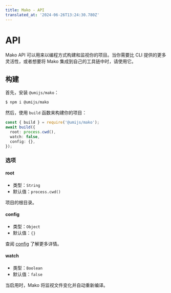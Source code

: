 ```yaml
---
title: Mako - API
translated_at: '2024-06-26T13:24:30.780Z'
---
```


# API

Mako API 可以用来以编程方式构建和监视你的项目。当你需要比 CLI 提供的更多灵活性，或者想要将 Mako 集成到自己的工具链中时，请使用它。

## 构建

首先，安装 `@umijs/mako`：

```bash
$ npm i @umijs/mako
```

然后，使用 `build` 函数来构建你的项目：

```ts
const { build } = require('@umijs/mako');
await build({
  root: process.cwd(),
  watch: false,
  config: {},
});
```

### 选项

#### root

- 类型：`String`
- 默认值：`process.cwd()`

项目的根目录。

#### config

- 类型：`Object`
- 默认值：`{}`

查阅 [config](./config) 了解更多详情。

#### watch

- 类型：`Boolean`
- 默认值：`false`

当启用时，Mako 将监视文件变化并自动重新编译。
